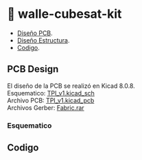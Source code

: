 # 🌱 walle-cubesat-kit
 - [Diseño PCB](#pcb-design).
 - [Diseño Estructura](#estructura).
 - [Codigo](#codigo).

## PCB Design
El diseño de la PCB se realizó en Kicad 8.0.8.  
Esquematico: [TPI_v1.kicad_sch](PCB/TPI_v1.kicad_sch)  
Archivo PCB: [TPI_v1.kicad_pcb](PCB/TPI_v1.kicad_pcb)  
Archivos Gerber: [Fabric.rar](PCB/Fabric/Fabric.rar)

### Esquematico

## Codigo
